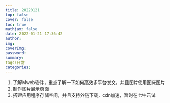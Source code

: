 ```yaml
---
title: 20220121
top: false
cover: false
toc: true
mathjax: false
date: 2022-01-21 17:36:42
author:
img:
coverImg:
password:
summary:
tags:日常
categories:
---
```


1. 了解Mweb软件，重点了解一下如何高效多平台发文，并且图片使用图床图片
2. 制作图片展示页面
3. 搭建应用程序存储空间，并且支持外链下载，cdn加速，暂时在七牛云试
